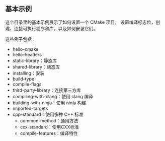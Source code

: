 基本示例
----------

这个目录里的基本示例展示了如何设置一个 CMake 项目，
设置编译标志位，创建、连接可执行程序和库，以及如何安装它们。

这些例子包括：

- hello-cmake
- hello-headers
- static-library：静态库
- shared-library：动态库
- installing：安装
- build-type
- compile-flags
- third-party-library：连接第三方库
- compiling-with-clang：使用 clang 编译
- building-with-ninja：使用 ninja 构建
- imported-targets
- cpp-standard：使用多种 C++ 标准
  - common-method：通用方法
  - cxx-standard：使用CXX标准
  - compile-features：编译特性
